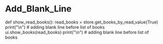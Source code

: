 # Add_Blank_Line

def show_read_books():
    read_books = store.get_books_by_read_value(True)
    print("\n") # adding blank line before list of books
    ui.show_books(read_books)
    print("\n") # adding blank line before list of books
